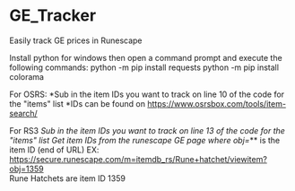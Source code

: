 # GE_Tracker
Easily track GE prices in Runescape

Install python for windows then open a command prompt and execute the following commands:
python -m pip install requests
python -m pip install colorama

For OSRS:
 *Sub in the item IDs you want to track on line 10 of the code for the "items" list
 *IDs can be found on  https://www.osrsbox.com/tools/item-search/

For RS3
 *Sub in the item IDs you want to track on line 13 of the code for the "items" list
 *Get item IDs from the runescape GE page where obj=**** is the item ID (end of URL)
   EX: https://secure.runescape.com/m=itemdb_rs/Rune+hatchet/viewitem?obj=1359    
   Rune Hatchets are item ID 1359
